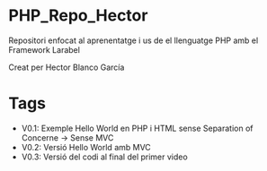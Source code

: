 # PHP_Repo_Hector

Repositori enfocat al aprenentatge i us de el llenguatge PHP amb el Framework Larabel

Creat per Hector Blanco García

# Tags
- V0.1: Exemple Hello World en PHP i HTML sense Separation of Concerne -> Sense MVC
- V0.2: Versió Hello World amb MVC
- V0.3: Versió del codi al final del primer video